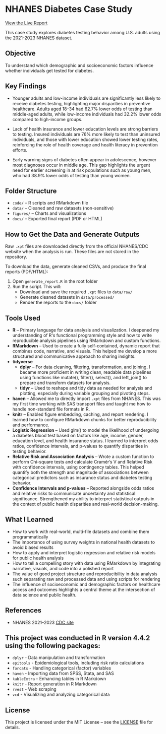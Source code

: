 # NHANES Diabetes Case Study

[View the Live Report](https://jtorrescarbajal.github.io/nhanes-diabetes-case-study/)

This case study explores diabetes testing behavior among U.S. adults using the 2021-2023 NHANES dataset.

##  Objective
To understand which demographic and socioeconomic factors influence whether individuals get tested for diabetes.

## Key Findings
- Younger adults and low-income individuals are significantly less likely to receive diabetes testing, highlighting major disparities in preventive healthcare. Adults aged 18–34 had 62.7% lower odds of testing than middle-aged adults, while low-income individuals had 32.2% lower odds compared to high-income groups.

- Lack of health insurance and lower education levels are strong barriers to testing. Insured individuals are 76% more likely to test than uninsured individuals, and those with lower education showed lower testing rates, reinforcing the role of health coverage and health literacy in prevention efforts.

- Early warning signs of diabetes often appear in adolescence, however most diagnoses occur in middle age. This gap highlights the urgent need for earlier screening in at risk populations such as young men, who had 38.9% lower odds of testing than young women.

## Folder Structure
- `code/` – R scripts and RMarkdown file
- `data/` – Cleaned and raw datasets (non-sensitive)
- `figures/` – Charts and visualizations
- `docs/` – Exported final report (PDF or HTML)

## How to Get the Data and Generate Outputs
Raw `.xpt` files are downloaded directly from the official NHANES/CDC website when the analysis is run. These files are not stored in the repository.

To download the data, generate cleaned CSVs, and produce the final reports (PDF/HTML):

1. Open `generate_report.R` in the root folder
2. Run the script. This will:
   - Download and save the required `.xpt` files to `data/raw/`
   - Generate cleaned datasets in `data/processed/`
   - Render the reports to the `docs/` folder

## Tools Used
- **R** – Primary language for data analysis and visualization. I deepened my understanding of R's functional programming style and how to write reproducible analysis pipelines using RMarkdown and custom functions.
- **RMarkdown** – Used to create a fully self-contained, dynamic report that combines code, narrative, and visuals. This helped me develop a more structured and communicative approach to sharing insights.
- **tidyverse**
  - **dplyr** – For data cleaning, filtering, transformation, and joining. I became more proficient in writing clean, readable data pipelines using functions like mutate(), filter(), select(), and left_join() to prepare and transform datasets for analysis.
  - **tidyr** – Used to reshape and tidy data as needed for analysis and plotting, especially during variable grouping and pivoting steps.
- **haven** – Allowed me to directly import `.xpt` files from NHANES. This was my first time working with SAS transport files and taught me how to handle non-standard file formats in R.
- **knitr** – Enabled figure embedding, caching, and report rendering. I learned how to configure RMarkdown chunks for better reproducibility and performance.
- **Logistic Regression** – Used glm() to model the likelihood of undergoing a diabetes blood test based on factors like age, income, gender, education level, and health insurance status. I learned to interpret odds ratios, confidence intervals, and p-values to quantify disparities in testing behavior.
- **Relative Risk and Association Analysis** – Wrote a custom function to perform Chi-square tests and calculate Cramér’s V and Relative Risk with confidence intervals, using contingency tables. This helped quantify both the strength and magnitude of associations between categorical predictors such as insurance status and diabetes testing behavior.
- **Confidence Intervals and p-values** – Reported alongside odds ratios and relative risks to communicate uncertainty and statistical significance. Strengthened my ability to interpret statistical outputs in the context of public health disparities and real-world decision-making.

## What I Learned
- How to work with real-world, multi-file datasets and combine them programmatically
- The importance of using survey weights in national health datasets to avoid biased results
- How to apply and interpret logistic regression and relative risk models for public health analysis
- How to tell a compelling story with data using RMarkdown by integrating narrative, visuals, and code into a polished report
- The value of good project structure and reproducibility in data analysis such separating raw and processed data and using scripts for rendering
- The influence of socioeconomic and demographic factors on healthcare access and outcomes highlights a central theme at the intersection of data science and public health.

## References
- NHANES 2021–2023 [CDC site](https://wwwn.cdc.gov/nchs/nhanes/continuousnhanes/default.aspx?Cycle=2021-2023)

## This project was conducted in R version 4.4.2 using the following packages:

- `dplyr` - Data manipulation and transformation
- `epitools` - Epidemiological tools, including risk ratio calculations
- `forcats` - Handling categorical (factor) variables
- `haven` - Importing data from SPSS, Stata, and SAS
- `kableExtra` - Enhancing tables in R Markdown
- `knitr` - Report generation in R Markdown
- `rvest` - Web scraping
- `vcd` - Visualizing and analyzing categorical data

## License
This project is licensed under the MIT License – see the [LICENSE](LICENSE) file for details.
